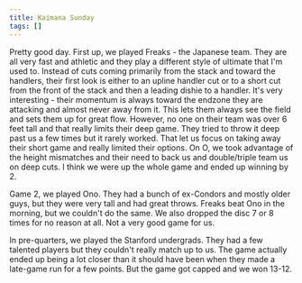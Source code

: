 ```yaml
---
title: Kaimana Sunday
tags: []
---
```


Pretty good day. First up, we played Freaks - the Japanese team. They are all very fast and athletic and they play a different style of ultimate that I'm used to. Instead of cuts coming primarily from the stack and toward the handlers, their first look is either to an upline handler cut or to a short cut from the front of the stack and then a leading dishie to a handler. It's very interesting - their momentum is always toward the endzone they are attacking and almost never away from it. This lets them always see the field and sets them up for great flow. However, no one on their team was over 6 feet tall and that really limits their deep game. They tried to throw it deep past us a few times but it rarely worked. That let us focus on taking away their short game and really limited their options. On O, we took advantage of the height mismatches and their need to back us and double/triple team us on deep cuts. I think we were up the whole game and ended up winning by 2.

Game 2, we played Ono. They had a bunch of ex-Condors and mostly older guys, but they were very tall and had great throws. Freaks beat Ono in the morning, but we couldn't do the same. We also dropped the disc 7 or 8 times for no reason at all. Not a very good game for us.

In pre-quarters, we played the Stanford undergrads. They had a few talented players but they couldn't really match up to us. The game actually ended up being a lot closer than it should have been when they made a late-game run for a few points. But the game got capped and we won 13-12.
